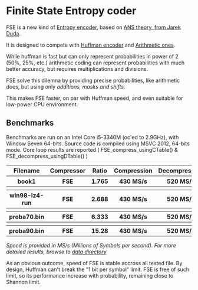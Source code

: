 Finite State Entropy coder
===========================

FSE is a new kind of [Entropy encoder](http://en.wikipedia.org/wiki/Entropy_encoding),
based on [ANS theory, from Jarek Duda](http://arxiv.org/abs/1311.2540).

It is designed to compete with [Huffman encoder](http://en.wikipedia.org/wiki/Huffman_coding)
and [Arithmetic ones](http://en.wikipedia.org/wiki/Arithmetic_coding).

While huffman is fast but can only represent probabilities in power of 2 (50%, 25%, etc.)
arithmetic coding can represent probabilities with much better accuracy, but requires multiplications and divisions.

FSE solve this dilemna by providing precise probabilities, like arithmetic does,
but using only *additions, masks and shifts*.

This makes FSE faster, on par with Huffman speed, and even suitable for low-power CPU environment.


Benchmarks
-------------------------

Benchmarks are run on an Intel Core i5-3340M (oc'ed to 2.9GHz), with Window Seven 64-bits.
Source code is compiled using MSVC 2012, 64-bits mode.
Core loop results are reported ( FSE_compress_usingCTable() & FSE_decompress_usingDTable() )

<table>
  <tr>
    <th>Filename</th><th>Compressor</th><th>Ratio</th><th>Compression</th><th>Decompression</th>
  </tr>
  <tr>
    <th>book1</th><th>FSE</th><th>1.765</th><th>430 MS/s</th><th>520 MS/s</th>
  </tr>
  <tr>
    <th></th><th></th><th></th><th></th><th></th>
  </tr>
  <tr>
    <th>win98-lz4-run</th><th>FSE</th><th>2.688</th><th>430 MS/s</th><th>520 MS/s</th>
  </tr>
  <tr>
    <th></th><th></th><th></th><th></th><th></th>
  </tr>
  <tr>
    <th>proba70.bin</th><th>FSE</th><th>6.333</th><th>430 MS/s</th><th>520 MS/s</th>
  </tr>
  <tr>
    <th></th><th></th><th></th><th></th><th></th>
  </tr>
  <tr>
    <th>proba90.bin</th><th>FSE</th><th>15.28</th><th>430 MS/s</th><th>520 MS/s</th>
  </tr>
</table>

*Speed is provided in MS/s (Millions of Symbols per second).
For more detailed results, browse to [data directory](data)*

As an obvious outcome, speed of FSE is stable accross all tested file.
By design, Huffman can't break the "1 bit per symbol" limit.
FSE is free of such limit, so its performance increase with probability, remaining close to Shannon limit.

